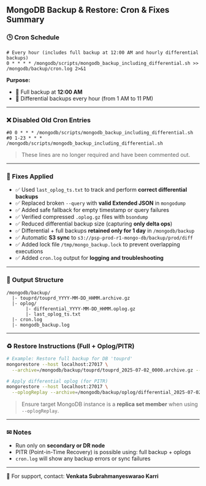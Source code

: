 ## MongoDB Backup & Restore: Cron & Fixes Summary

### 🕒 Cron Schedule

```cron
# Every hour (includes full backup at 12:00 AM and hourly differential backups)
0 * * * * /mongodb/scripts/mongodb_backup_including_differential.sh >> /mongodb/backup/cron.log 2>&1
```

**Purpose:**

- 🌟 Full backup at **12:00 AM**
- 🔄 Differential backups every hour (from 1 AM to 11 PM)

---

### ❌ Disabled Old Cron Entries

```cron
#0 0 * * * /mongodb/scripts/mongodb_backup_including_differential.sh
#0 1-23 * * * /mongodb/scripts/mongodb_backup_including_differential.sh
```

> These lines are no longer required and have been commented out.

---

### 🔧 Fixes Applied

- ✅ Used `last_oplog_ts.txt` to track and perform **correct differential backups**
- ✅ Replaced broken `--query` with **valid Extended JSON** in `mongodump`
- ✅ Added safe fallback for empty timestamp or query failures
- ✅ Verified compressed `.oplog.gz` files with `bsondump`
- ✅ Reduced differential backup size (capturing **only delta ops**)
- ✅ Differential + full backups **retained only for 1 day** in `/mongodb/backup`
- ✅ Automatic **S3 sync** to `s3://psp-prod-r1-mongo-db/backup/prod/diff`
- ✅ Added lock file `/tmp/mongo_backup.lock` to prevent overlapping executions
- ✅ Added `cron.log` output for **logging and troubleshooting**

---

### 💾 Output Structure

```
/mongodb/backup/
  |- touprd/touprd_YYYY-MM-DD_HHMM.archive.gz
  |- oplog/
       |- differential_YYYY-MM-DD_HHMM.oplog.gz
       |- last_oplog_ts.txt
  |- cron.log
  |- mongodb_backup.log
```

---

### ♻️ Restore Instructions (Full + Oplog/PITR)

```bash
# Example: Restore full backup for DB 'touprd'
mongorestore --host localhost:27017 \
  --archive=/mongodb/backup/touprd/touprd_2025-07-02_0000.archive.gz --gzip --drop

# Apply differential oplog (for PITR)
mongorestore --host localhost:27017 \
  --oplogReplay --archive=/mongodb/backup/oplog/differential_2025-07-02_1400.oplog.gz --gzip
```

> Ensure target MongoDB instance is a **replica set member** when using `--oplogReplay`.

---

### ✉ Notes

- Run only on **secondary or DR node**
- PITR (Point-in-Time Recovery) is possible using: full backup + oplogs
- `cron.log` will show any backup errors or sync failures

---

📧 For support, contact: **Venkata Subrahmanyeswarao Karri**

